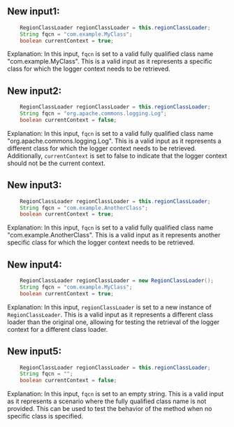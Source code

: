 ## New input1:
```java
    RegionClassLoader regionClassLoader = this.regionClassLoader;
    String fqcn = "com.example.MyClass";
    boolean currentContext = true;
```
Explanation: In this input, `fqcn` is set to a valid fully qualified class name "com.example.MyClass". This is a valid input as it represents a specific class for which the logger context needs to be retrieved.

## New input2:
```java
    RegionClassLoader regionClassLoader = this.regionClassLoader;
    String fqcn = "org.apache.commons.logging.Log";
    boolean currentContext = false;
```
Explanation: In this input, `fqcn` is set to a valid fully qualified class name "org.apache.commons.logging.Log". This is a valid input as it represents a different class for which the logger context needs to be retrieved. Additionally, `currentContext` is set to false to indicate that the logger context should not be the current context.

## New input3:
```java
    RegionClassLoader regionClassLoader = this.regionClassLoader;
    String fqcn = "com.example.AnotherClass";
    boolean currentContext = true;
```
Explanation: In this input, `fqcn` is set to a valid fully qualified class name "com.example.AnotherClass". This is a valid input as it represents another specific class for which the logger context needs to be retrieved.

## New input4:
```java
    RegionClassLoader regionClassLoader = new RegionClassLoader();
    String fqcn = "com.example.MyClass";
    boolean currentContext = true;
```
Explanation: In this input, `regionClassLoader` is set to a new instance of `RegionClassLoader`. This is a valid input as it represents a different class loader than the original one, allowing for testing the retrieval of the logger context for a different class loader.

## New input5:
```java
    RegionClassLoader regionClassLoader = this.regionClassLoader;
    String fqcn = "";
    boolean currentContext = false;
```
Explanation: In this input, `fqcn` is set to an empty string. This is a valid input as it represents a scenario where the fully qualified class name is not provided. This can be used to test the behavior of the method when no specific class is specified.